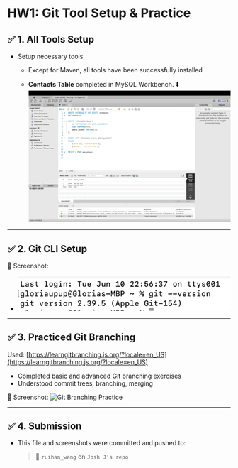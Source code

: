 # HW1: Git Tool Setup & Practice

## ✅ 1. All Tools Setup

- Setup necessary tools
  - Except for Maven, all tools have been successfully installed

  - **Contacts Table** completed in MySQL Workbench. ⬇️
  ![SQL](./hw1sql.png)

---

## ✅ 2. Git CLI Setup
📸 Screenshot: 
- ![gitCliSetUp.png](gitCliSetUp.png)
---

## ✅ 3. Practiced Git Branching

Used: [https://learngitbranching.js.org/?locale=en_US](https://learngitbranching.js.org/?locale=en_US)

- Completed basic and advanced Git branching exercises
- Understood commit trees, branching, merging

📸 Screenshot:
![Git Branching Practice](./git-branching.png)

---

## ✅ 4. Submission

- This file and screenshots were committed and pushed to:
  > 🔗 `ruihan_wang` on `Josh J's repo`